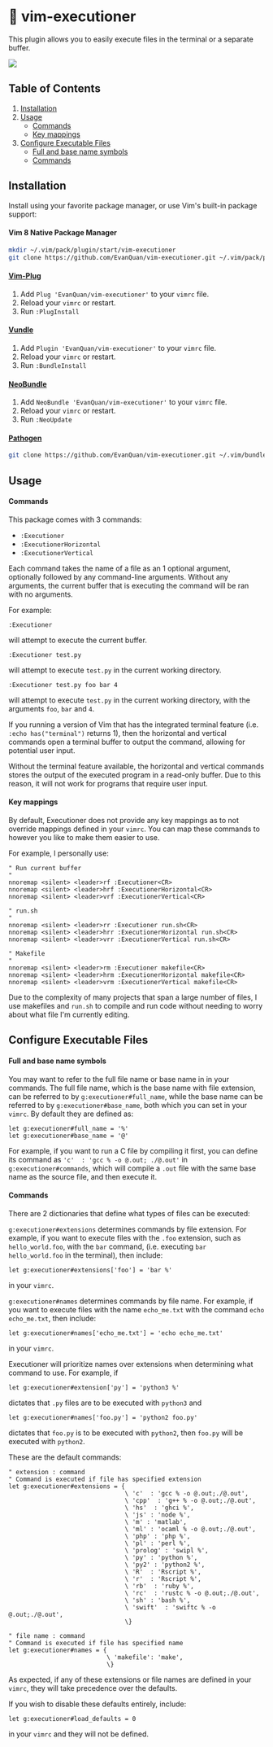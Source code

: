 # :sunrise_over_mountains: vim-executioner

This plugin allows you to easily execute files in the terminal or a separate
buffer.

![](https://raw.githubusercontent.com/wiki/EvanQuan/vim-executioner/executioner.PNG)

Table of Contents
-----------------
1. [Installation](#installation)
2. [Usage](#usage)
    - [Commands](#commands)
    - [Key mappings](#key-mappings)
3. [Configure Executable Files](#configure-executable-files)
    - [Full and base name symbols](#full-and-base-name-symbols)
    - [Commands](#commands-1)

## Installation

Install using your favorite package manager, or use Vim's built-in package
support:

#### Vim 8 Native Package Manager

```bash
mkdir ~/.vim/pack/plugin/start/vim-executioner
git clone https://github.com/EvanQuan/vim-executioner.git ~/.vim/pack/plugin/start/vim-executioner
```

#### [Vim-Plug](https://github.com/junegunn/vim-plug)

1. Add `Plug 'EvanQuan/vim-executioner'` to your `vimrc` file.
2. Reload your `vimrc` or restart.
3. Run `:PlugInstall`

#### [Vundle](https://github.com/VundleVim/Vundle.vim)

1. Add `Plugin 'EvanQuan/vim-executioner'` to your `vimrc` file.
2. Reload your `vimrc` or restart.
3. Run `:BundleInstall`

#### [NeoBundle](https://github.com/Shougo/neobundle.vim)

1. Add `NeoBundle 'EvanQuan/vim-executioner'` to your `vimrc` file.
2. Reload your `vimrc` or restart.
3. Run `:NeoUpdate`

#### [Pathogen](https://github.com/tpope/vim-pathogen)

```bash
git clone https://github.com/EvanQuan/vim-executioner.git ~/.vim/bundle/vim-executioner
```

## Usage

#### Commands

This package comes with 3 commands:

- `:Executioner`
- `:ExecutionerHorizontal`
- `:ExecutionerVertical`

Each command takes the name of a file as an 1 optional argument, optionally
followed by any command-line arguments. Without any arguments, the current
buffer that is executing the command will be ran with no arguments.

For example:
```
:Executioner
```
will attempt to execute the current buffer.
```
:Executioner test.py
```
will attempt to execute `test.py` in the current working directory.
```
:Executioner test.py foo bar 4
```
will attempt to execute `test.py` in the current working directory, with the
arguments `foo`, `bar` and `4`.

If you running a version of Vim that has the integrated terminal feature (i.e.
`:echo has("terminal")` returns 1), then the horizontal and vertical commands
open a terminal buffer to output the command, allowing for potential user
input.

Without the terminal feature available, the horizontal and vertical commands
stores the output of the executed program in a read-only buffer. Due to this
reason, it will not work for programs that require user input.

#### Key mappings

By default, Executioner does not provide any key mappings as to not override
mappings defined in your `vimrc`. You can map these commands to however you
like to make them easier to use.

For example, I personally use:

```vim
" Run current buffer
"
nnoremap <silent> <leader>rf :Executioner<CR>
nnoremap <silent> <leader>hrf :ExecutionerHorizontal<CR>
nnoremap <silent> <leader>vrf :ExecutionerVertical<CR>

" run.sh
"
nnoremap <silent> <leader>rr :Executioner run.sh<CR>
nnoremap <silent> <leader>hrr :ExecutionerHorizontal run.sh<CR>
nnoremap <silent> <leader>vrr :ExecutionerVertical run.sh<CR>

" Makefile
"
nnoremap <silent> <leader>rm :Executioner makefile<CR>
nnoremap <silent> <leader>hrm :ExecutionerHorizontal makefile<CR>
nnoremap <silent> <leader>vrm :ExecutionerVertical makefile<CR>
```

Due to the complexity of many projects that span a large number of files, I use
makefiles and `run.sh` to compile and run code without needing to worry about
what file I'm currently editing.

## Configure Executable Files

#### Full and base name symbols

You may want to refer to the full file name or base name in in your commands.
The full file name, which is the base name with file extension, can be referred
to by `g:executioner#full_name`, while the base name can be referred to by
`g:executioner#base_name`, both which you can set in your `vimrc`. By default
they are defined as:

 ```vim
let g:executioner#full_name = '%'
let g:executioner#base_name = '@'
 ```

For example, if you want to run a C file by compiling it first, you can define
its command as `'c'  : 'gcc % -o @.out; ./@.out'` in `g:executioner#commands`,
which will compile a `.out` file with the same base name as the source file,
and then execute it.

#### Commands

There are 2 dictionaries that define what types of files can be executed:

`g:executioner#extensions` determines commands by file extension. For example,
if you want to execute files with the `.foo` extension, such as
`hello_world.foo`, with the `bar` command, (i.e. executing `bar
hello_world.foo` in the terminal), then include:
```vim
let g:executioner#extensions['foo'] = 'bar %'
```
in your `vimrc`.

`g:executioner#names` determines commands by file name. For example, if you want
to execute files with the name `echo_me.txt` with the command `echo
echo_me.txt`, then include:
```vim
let g:executioner#names['echo_me.txt'] = 'echo echo_me.txt'
```
in your `vimrc`.

Executioner will prioritize names over extensions when determining what command
to use. For example, if
```vim
let g:executioner#extension['py'] = 'python3 %'
```
dictates that `.py` files are to be executed with `python3` and
```vim
let g:executioner#names['foo.py'] = 'python2 foo.py'
```
dictates that `foo.py` is to be executed with `python2`, then `foo.py` will be
executed with `python2`.

These are the default commands:

```vim
" extension : command
" Command is executed if file has specified extension
let g:executioner#extensions = {
                                \ 'c'  : 'gcc % -o @.out;./@.out',
                                \ 'cpp'  : 'g++ % -o @.out;./@.out',
                                \ 'hs'  : 'ghci %',
                                \ 'js' : 'node %',
                                \ 'm' : 'matlab',
                                \ 'ml' : 'ocaml % -o @.out;./@.out',
                                \ 'php' : 'php %',
                                \ 'pl' : 'perl %',
                                \ 'prolog' : 'swipl %',
                                \ 'py' : 'python %',
                                \ 'py2' : 'python2 %',
                                \ 'R'  : 'Rscript %',
                                \ 'r'  : 'Rscript %',
                                \ 'rb'  : 'ruby %',
                                \ 'rc'  : 'rustc % -o @.out;./@.out',
                                \ 'sh' : 'bash %',
                                \ 'swift'  : 'swiftc % -o @.out;./@.out',
                                \}

" file name : command
" Command is executed if file has specified name
let g:executioner#names = {
                           \ 'makefile': 'make',
                           \}
```

As expected, if any of these extensions or file names are defined in your
`vimrc`, they will take precedence over the defaults.

If you wish to disable these defaults entirely, include:
```vim
let g:executioner#load_defaults = 0
```
in your `vimrc` and they will not be defined.
